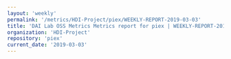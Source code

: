```yaml
---
layout: 'weekly'
permalink: '/metrics/HDI-Project/piex/WEEKLY-REPORT-2019-03-03'
title: 'DAI Lab OSS Metrics Metrics report for piex | WEEKLY-REPORT-2019-03-03'
organization: 'HDI-Project'
repository: 'piex'
current_date: '2019-03-03'
---
```

